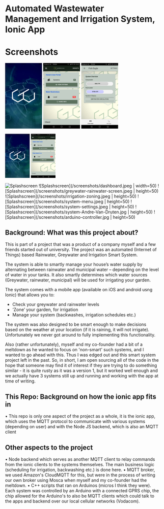 # Automated Wastewater Management and Irrigation System, Ionic App

# Screenshots

<p float="left">
  <img src="/screenshots/Splashscreen.jpg" alt="splashscreen" width="120px">
  <img src="/screenshots/dashboard.jpeg" alt="splashscreen" width="120px">
  <img src="/screenshots/greywater-rainwater-screen.jpeg" alt="splashscreen" width="120px">
</p>

<img src="/screenshots/Splashscreen.jpg" alt="splashscreen" width="80px">
<img src="/screenshots/dashboard.jpeg" alt="splashscreen" width="80px">

![Splashscreen](/screenshots/Splashscreen.jpg|width=50)
![Splashscreen](/screenshots/dashboard.jpeg | width=50)
![Splashscreen](/screenshots/greywater-rainwater-screen.jpeg | height=50)
![Splashscreen](/screenshots/irrigation-zoning.jpeg | height=50)
![Splashscreen](/screenshots/system-menu.jpeg | height=50)
![Splashscreen](/screenshots/system-settings.jpeg | height=50)
![Splashscreen](/screenshots/system-Andre-Van-Druten.jpg | height=50)
![Splashscreen](/screenshots/arduino-controller.jpg | height=50)


## Background: What was this project about?

This is part of a project that was a product of a company myself and a few friends started out of university. The project was an automated (Internet of Things) based Rainwater, Greywater and Irrigation Smart System. 

The system is able to smartly manage your house’s water supply by alternating between rainwater and municipal water – depending on the level of water in your tanks. It also smartly determines which water sources (Greywater, rainwater, municipal) will be used for irrigating your garden.

The system comes with a mobile app (available on iOS and android usng Ionic) that allows you to:

* Check your greywater and rainwater levels
* ‘Zone’ your garden, for irrigation
* Manage your system (backwashes, irrigation schedules etc.)

The system was also designed to be smart enough to make decisions based on the weather at your location (if it is raining, it will not irrigate). Unfortunately we never got around to fully implementing this functionality. 

Also (rather unfortunately), myself and my co-founder had a bit of a meltdown as he wanted to focus on 'non-smart' such systems, and I wanted to go ahead with this. Thus I was edged out and this smart system project left in the past. So, in short, I am open sourcing all of the code in the hope that someone may find it of interest if they are trying to do something similar - it is quite rusty as it was a version 1, but it worked well enough and we actually have 3 systems still up and running and working with the app at time of writing. 

## This Repo: Background on how the ionic app fits in 
• This repo is only one aspect of the project as a whole, it is the ionic app, which uses the MQTT protocol to communicate with various systems (depending on user) and with the Node JS backend, which is also an MQTT client 


## Other aspects to the project 
• Node backend which serves as another MQTT client to relay commands from the ionic clients to the systems themselves. The main business logic (scheduling for irrigation, backwashing etc.) is done here.
• MQTT broker, we used Amazon's CloudMQTT for this, but were in the process of writing our own broker using Mosca when myself and my co-founder had the meltdown. 
• C++ scripts that ran on Arduinos (micros I think they were). Each system was controlled by an Arduino with a connected GPRS chip, the chip allowed for the Arduino's to also be MQTT clients which could talk to the apps and backend over our local cellular networks (Vodacom).

